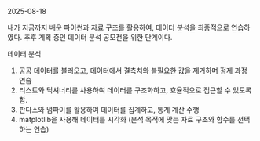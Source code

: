 2025-08-18


내가 지금까지 배운 파이썬과 자료 구조를 활용하여, 데이터 분석을 최종적으로 연습하였다. 추후 계획 중인 데이터 분석 공모전을 위한 단계이다.

데이터 분석
1. 공공 데이터를 불러오고, 데이터에서 결측치와 불필요한 값을 제거하며 정제 과정 연습
2. 리스트와 딕셔너리를 사용하여 데이터를 구조화하고, 효율적으로 접근할 수 있도록 함.
3. 판다스와 넘파이를 활용하여 데이터를 집계하고, 통계 계산 수행
4. matplotlib을 사용해 데이터를 시각화
(분석 목적에 맞는 자료 구조와 함수를 선택하는 연습)
